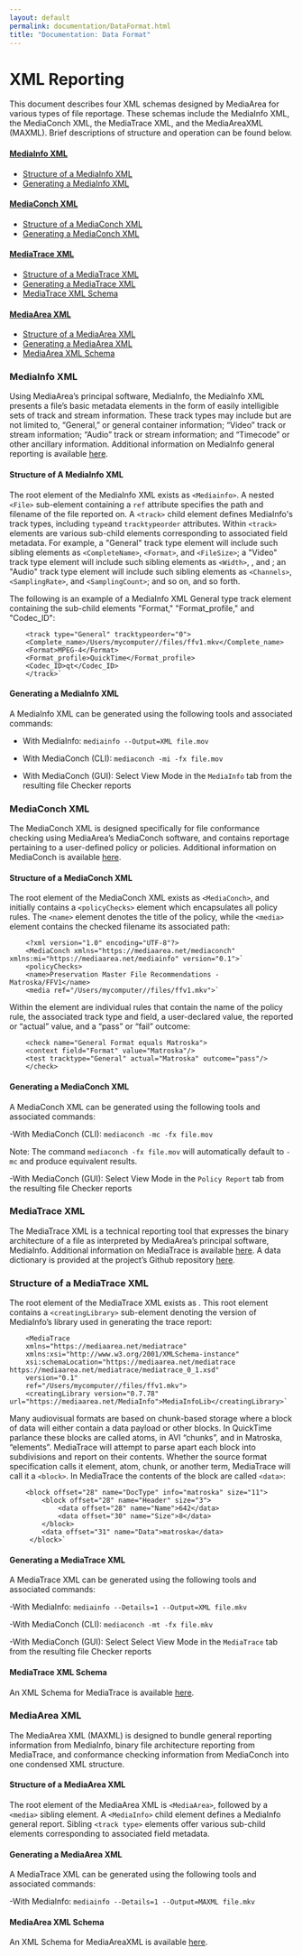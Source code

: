 ```yaml
---
layout: default
permalink: documentation/DataFormat.html
title: "Documentation: Data Format"
---
```


# XML Reporting

This document describes four XML schemas designed by MediaArea for various types of file reportage. These schemas include the MediaInfo XML, the MediaConch XML, the MediaTrace XML, and the MediaAreaXML (MAXML). Brief descriptions of structure and operation can be found below. 

#### [MediaInfo XML](#mediainfo-xml)
- [Structure of a MediaInfo XML](#structure-of-a-mediainfo-xml)
- [Generating a MediaInfo XML](#generating-a-mediainfo-xml)

#### [MediaConch XML](#mediaconch-xml)
- [Structure of a MediaConch XML](#structure-of-a-mediaconch-xml)
- [Generating a MediaConch XML](#generating-a-mediaconch-xml)

#### [MediaTrace XML](#mediatrace-xml)
- [Structure of a MediaTrace XML](#structure-of-a-mediatrace-xml)
- [Generating a MediaTrace XML](#generating-a-mediatrace-xml)
- [MediaTrace XML Schema](#mediatrace-xml-schema)

#### [MediaArea XML](#mediaarea-xml)
- [Structure of a MediaArea XML](#structure-of-a-mediaarea-xml)
- [Generating a MediaArea XML](#generating-a-mediaarea-xml)
- [MediaArea XML Schema](#mediaarea-xml-schema)

### MediaInfo XML

Using MediaArea’s principal software, MediaInfo, the MediaInfo XML presents a file’s basic metadata elements in the form of easily intelligible sets of track and stream information. These track types may include but are not limited to, “General,” or general container information; “Video” track or stream information; “Audio” track or stream information; and “Timecode” or other ancillary information. Additional information on MediaInfo general reporting is available [here](https://mediaarea.net/en/MediaInfo).

#### Structure of A MediaInfo XML

The root element of the MediaInfo XML exists as `<Mediainfo>`. A nested `<File>` sub-element containing a `ref` attribute specifies the path and filename of the file reported on. A `<track>` child element defines MediaInfo's track types, including `type`and `tracktypeorder` attributes. Within `<track>` elements are various sub-child elements corresponding to associated field metadata. For example, a "General" track type element will include such sibling elements as `<CompleteName>`, `<Format>`, and `<FileSize>`; a "Video" track type element will include such sibling elements as `<Width>`, <Height>, and <PixelAspectRatio>; an "Audio" track type element will include such sibling elements as `<Channels>`, `<SamplingRate>`, and `<SamplingCount>`; and so on, and so forth. 

The following is an example of a MediaInfo XML General type track element containing the sub-child elements "Format," "Format_profile," and "Codec_ID": 

        <track type="General" tracktypeorder="0">
		<Complete_name>/Users/mycomputer//files/ffv1.mkv</Complete_name>
		<Format>MPEG-4</Format>
		<Format_profile>QuickTime</Format_profile>
		<Codec_ID>qt</Codec_ID>
		</track>`

#### Generating a MediaInfo XML

A MediaInfo XML can be generated using the following tools and associated commands:

- With MediaInfo: `mediainfo --Output=XML file.mov`

- With MediaConch (CLI): `mediaconch -mi -fx file.mov`

- With MediaConch (GUI): Select View Mode in the `MediaInfo` tab from the resulting file Checker reports

### MediaConch XML

The MediaConch XML is designed specifically for file conformance checking using MediaArea’s MediaConch software, and contains reportage pertaining to a user-defined policy or policies. Additional information on MediaConch is available [here](https://mediaarea.net/MediaConch/).

#### Structure of a MediaConch XML

The root element of the MediaConch XML exists as `<MediaConch>`, and initially contains a `<policyChecks>` element which encapsulates all policy rules. The `<name>` element denotes the title of the policy, while the `<media>` element contains the checked filename its associated path:

        <?xml version="1.0" encoding="UTF-8"?>
		<MediaConch xmlns="https://mediaarea.net/mediaconch" xmlns:mi="https://mediaarea.net/mediainfo" version="0.1">`
		<policyChecks>
		<name>Preservation Master File Recommendations - Matroska/FFV1</name>
		<media ref="/Users/mycomputer//files/ffv1.mkv">`

Within the <policyChecks> element are individual <check> rules that contain the name of the policy rule, the associated track type and field, a user-declared value, the reported or “actual” value, and a “pass” or “fail” outcome:

		<check name="General Format equals Matroska">
		<context field="Format" value="Matroska"/>
		<test tracktype="General" actual="Matroska" outcome="pass"/>
		</check>

#### Generating a MediaConch XML

A MediaConch XML can be generated using the following tools and associated commands:

-With MediaConch (CLI): `mediaconch -mc -fx file.mov`

Note: The command `mediaconch -fx file.mov` will automatically default to `-mc` and produce equivalent results.  

-With MediaConch (GUI): Select View Mode in the `Policy Report` tab from the resulting file Checker reports

### MediaTrace XML

The MediaTrace XML is a technical reporting tool that expresses the binary architecture of a file as interpreted by MediaArea’s principal software, MediaInfo. Additional information on MediaTrace is available [here](https://mediaarea.net/mediatrace/). A data dictionary is provided at the project’s Github repository [here](https://github.com/MediaArea/MediaAreaXml/blob/master/DataDictionary.md). 

### Structure of a MediaTrace XML

The root element of the MediaTrace XML exists as <MediaTrace>. This root element contains a `<creatingLibrary>` sub-element denoting the version of MediaInfo’s library used in generating the trace report:

		<MediaTrace
    	xmlns="https://mediaarea.net/mediatrace"
    	xmlns:xsi="http://www.w3.org/2001/XMLSchema-instance"
    	xsi:schemaLocation="https://mediaarea.net/mediatrace https://mediaarea.net/mediatrace/mediatrace_0_1.xsd"
    	version="0.1"
    	ref="/Users/mycomputer//files/ffv1.mkv">
		<creatingLibrary version="0.7.78" url="https://mediaarea.net/MediaInfo">MediaInfoLib</creatingLibrary>`

Many audiovisual formats are based on chunk-based storage where a block of data will either contain a data payload or other blocks. In QuickTime parlance these blocks are called atoms, in AVI “chunks”, and in Matroska, “elements”. MediaTrace will attempt to parse apart each block into subdivisions and report on their contents. Whether the source format specification calls it element, atom, chunk, or another term, MediaTrace will call it a `<block>`. In MediaTrace the contents of the block are called `<data>`:

        <block offset="28" name="DocType" info="matroska" size="11">
            <block offset="28" name="Header" size="3">
                <data offset="28" name="Name">642</data>
                <data offset="30" name="Size">8</data>
            </block>
            <data offset="31" name="Data">matroska</data>
         </block>`

#### Generating a MediaTrace XML

A MediaTrace XML can be generated using the following tools and associated commands:

-With MediaInfo: `mediainfo --Details=1 --Output=XML file.mkv`

-With MediaConch (CLI): `mediaconch -mt -fx file.mkv`

-With MediaConch (GUI): Select Select View Mode in the `MediaTrace` tab from the resulting file Checker reports

#### MediaTrace XML Schema

An XML Schema for MediaTrace is available [here](https://mediaarea.net/mediatrace/mediatrace.xsd). 

### MediaArea XML 

The MediaArea XML (MAXML) is designed to bundle general reporting information from MediaInfo, binary file architecture reporting from MediaTrace, and conformance checking information from MediaConch into one condensed XML structure. 

#### Structure of a MediaArea XML

The root element of the MediaArea XML is `<MediaArea>`, followed by a `<media>` sibling element. A `<MediaInfo>` child element defines a MediaInfo general report. Sibling `<track type>` elements offer various sub-child elements corresponding to associated field metadata. 

#### Generating a MediaArea XML

A MediaTrace XML can be generated using the following tools and associated commands:

-With MediaInfo: `mediainfo --Details=1 --Output=MAXML file.mkv`

#### MediaArea XML Schema

An XML Schema for MediaAreaXML is available [here](https://mediaarea.net/mediaarea/mediaarea_0_1.xsd).



